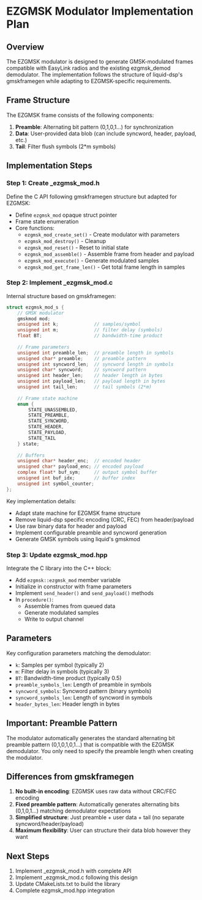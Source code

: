# EZGMSK Modulator Implementation Plan

## Overview
The EZGMSK modulator is designed to generate GMSK-modulated frames compatible with EasyLink radios and the existing ezgmsk_demod demodulator. The implementation follows the structure of liquid-dsp's gmskframegen while adapting to EZGMSK-specific requirements.

## Frame Structure
The EZGMSK frame consists of the following components:
1. **Preamble**: Alternating bit pattern (0,1,0,1...) for synchronization
2. **Data**: User-provided data blob (can include syncword, header, payload, etc.)
3. **Tail**: Filter flush symbols (2*m symbols)

## Implementation Steps

### Step 1: Create _ezgmsk_mod.h
Define the C API following gmskframegen structure but adapted for EZGMSK:
- Define `ezgmsk_mod` opaque struct pointer
- Frame state enumeration
- Core functions:
  - `ezgmsk_mod_create_set()` - Create modulator with parameters
  - `ezgmsk_mod_destroy()` - Cleanup
  - `ezgmsk_mod_reset()` - Reset to initial state
  - `ezgmsk_mod_assemble()` - Assemble frame from header and payload
  - `ezgmsk_mod_execute()` - Generate modulated samples
  - `ezgmsk_mod_get_frame_len()` - Get total frame length in samples

### Step 2: Implement _ezgmsk_mod.c
Internal structure based on gmskframegen:
```c
struct ezgmsk_mod_s {
    // GMSK modulator
    gmskmod mod;
    unsigned int k;             // samples/symbol
    unsigned int m;             // filter delay (symbols)
    float BT;                   // bandwidth-time product
    
    // Frame parameters
    unsigned int preamble_len;  // preamble length in symbols
    unsigned char* preamble;    // preamble pattern
    unsigned int syncword_len;  // syncword length in symbols
    unsigned char* syncword;    // syncword pattern
    unsigned int header_len;    // header length in bytes
    unsigned int payload_len;   // payload length in bytes
    unsigned int tail_len;      // tail symbols (2*m)
    
    // Frame state machine
    enum {
        STATE_UNASSEMBLED,
        STATE_PREAMBLE,
        STATE_SYNCWORD,
        STATE_HEADER,
        STATE_PAYLOAD,
        STATE_TAIL
    } state;
    
    // Buffers
    unsigned char* header_enc;  // encoded header
    unsigned char* payload_enc; // encoded payload
    complex float* buf_sym;     // output symbol buffer
    unsigned int buf_idx;       // buffer index
    unsigned int symbol_counter;
};
```

Key implementation details:
- Adapt state machine for EZGMSK frame structure
- Remove liquid-dsp specific encoding (CRC, FEC) from header/payload
- Use raw binary data for header and payload
- Implement configurable preamble and syncword generation
- Generate GMSK symbols using liquid's gmskmod

### Step 3: Update ezgmsk_mod.hpp
Integrate the C library into the C++ block:
- Add `ezgmsk::ezgmsk_mod` member variable
- Initialize in constructor with frame parameters
- Implement `send_header()` and `send_payload()` methods
- In `procedure()`:
  - Assemble frames from queued data
  - Generate modulated samples
  - Write to output channel

## Parameters
Key configuration parameters matching the demodulator:
- `k`: Samples per symbol (typically 2)
- `m`: Filter delay in symbols (typically 3)
- `BT`: Bandwidth-time product (typically 0.5)
- `preamble_symbols_len`: Length of preamble in symbols
- `syncword_symbols`: Syncword pattern (binary symbols)
- `syncword_symbols_len`: Length of syncword in symbols
- `header_bytes_len`: Header length in bytes

## Important: Preamble Pattern
The modulator automatically generates the standard alternating bit preamble pattern (0,1,0,1,0,1...) that is compatible with the EZGMSK demodulator. You only need to specify the preamble length when creating the modulator.

## Differences from gmskframegen
1. **No built-in encoding**: EZGMSK uses raw data without CRC/FEC encoding
2. **Fixed preamble pattern**: Automatically generates alternating bits (0,1,0,1...) matching demodulator expectations
3. **Simplified structure**: Just preamble + user data + tail (no separate syncword/header/payload)
4. **Maximum flexibility**: User can structure their data blob however they want

## Next Steps
1. Implement _ezgmsk_mod.h with complete API
2. Implement _ezgmsk_mod.c following this design
3. Update CMakeLists.txt to build the library
4. Complete ezgmsk_mod.hpp integration